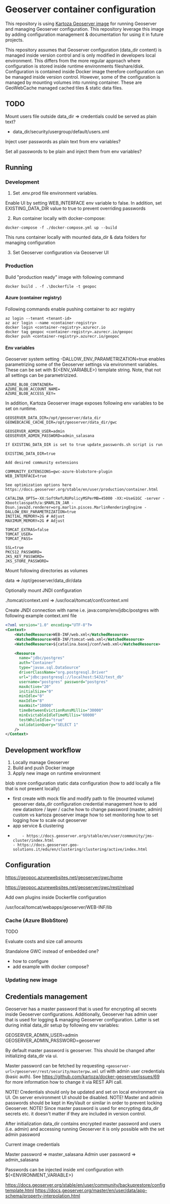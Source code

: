 # Geoserver container configuration

This repository is using [Kartoza Geoserver image](https://github.com/kartoza/docker-geoserver) for running Geoserver and managing Geoserver configuration. This repository leverage this image by adding configuration management & documentation for using it in future projects.

This repository assumes that Geoserver configuration (data_dir content) is managed inside version control and is only modified in developers local environment. This differs from the more regular approach where configuration is stored inside runtime environments fileshare/disk. Configuration is contained inside Docker image therefore configuration can be managed inside version control. However, some of the configuration is managed by mounting volumes into running container. These are GeoWebCache managed cached tiles & static data files.

## TODO

Mount users file outside data_dir => credentials could be served as plain text?
- data_dir/security/usergroup/default/users.xml

Inject user passwords as plain text from env variables?
<user enabled="true" name="admin" password="plain:${PASSWORD_FROM_ENV}"/>

Set all passwords to be plain and inject them from env variables?

## Running

### Development

1. Set .env.prod file environment variables.

Enable UI by setting WEB_INTERFACE env variable to false. In addition, set EXISTING_DATA_DIR value to true to prevent overriding passwords

2. Run container locally with docker-compose:

`docker-compose -f ./docker-compose.yml up --build`

This runs container locally with mounted data_dir & data folders for managing configuration

3. Set Geoserver configuration via Geoserver UI

### Production

Build "production ready" image with following command

```
docker build . -f .\Dockerfile -t geopoc
```

#### Azure (container registry)

Following commands enable pushing container to acr registry

```
az login --tenant <tenant-id>
az acr login --name <container-registry>
docker login <container-registry>.azurecr.io
docker tag geopoc <container-registry>.azurecr.io/geopoc
docker push <container-registry>.azurecr.io/geopoc
```

#### Env variables

Geoserver system setting -DALLOW_ENV_PARAMETRIZATION=true enables parametrizing some of the Geoserver settings via environment variables. These can be set with ${<ENV_VARIABLE>} template string. Note, that not all settings can be parametrizized.

```
AZURE_BLOB_CONTAINER=
AZURE_BLOB_ACCOUNT_NAME=
AZURE_BLOB_ACCESS_KEY=
```

In addition, Kartoza Geoserver image exposes following env variables to be set on runtime.

```
GEOSERVER_DATA_DIR=/opt/geoserver/data_dir
GEOWEBCACHE_CACHE_DIR=/opt/geoserver/data_dir/gwc

GEOSERVER_ADMIN_USER=admin
GEOSERVER_ADMIN_PASSWORD=admin_salasana

If EXISTING_DATA_DIR is set to true update_passwords.sh script is run

EXISTING_DATA_DIR=true

Add desired community extensions

COMMUNITY_EXTENSIONS=gwc-azure-blobstore-plugin
WEB_INTERFACE=true

See optimization options here https://docs.geoserver.org/stable/en/user/production/container.html

CATALINA_OPTS=-XX:SoftRefLRUPolicyMSPerMB=45000 -XX:+UseG1GC -server -Xbootclasspath/a:$MARLIN_JAR -Dsun.java2d.renderer=org.marlin.pisces.MarlinRenderingEngine -DALLOW_ENV_PARAMETRIZATION=true
INITIAL_MEMORY=2G # Adjust
MAXIMUM_MEMORY=2G # Adjust

TOMCAT_EXTRAS=false
TOMCAT_USER=
TOMCAT_PASS=

SSL=true
PKCS12_PASSWORD=
JKS_KEY_PASSWORD=
JKS_STORE_PASSWORD=
```

Mount following directories as volumes

data => /opt/geoserver/data_dir/data

Optionally mount JNDI configuration

./tomcat/context.xml => /usr/local/tomcat/conf/context.xml

Create JNDI connection with name i.e. java:comp/env/jdbc/postgres with following example context.xml file

```xml
<?xml version="1.0" encoding="UTF-8"?>
<Context>
    <WatchedResource>WEB-INF/web.xml</WatchedResource>
    <WatchedResource>WEB-INF/tomcat-web.xml</WatchedResource>
    <WatchedResource>${catalina.base}/conf/web.xml</WatchedResource>

    <Resource
      name="jdbc/postgres"
      auth="Container"
      type="javax.sql.DataSource"
      driverClassName="org.postgresql.Driver"
      url="jdbc:postgresql://localhost:5432/test_db"
      username="postgres" password="postgres"
      maxActive="20"
      initialSize="0"
      minIdle="0"
      maxIdle="8"
      maxWait="10000"
      timeBetweenEvictionRunsMillis="30000"
      minEvictableIdleTimeMillis="60000"
      testWhileIdle="true"
      validationQuery="SELECT 1"
    />
</Context>
```

## Development workflow

1. Locally manage Geoserver
2. Build and push Docker image
3. Apply new image on runtime environment

blob store configuration
static data configuration (how to add locally a file that is not present locally)
  - first create with mock file and modify path to file (mounted volume)
geoserver data_dir configuration
credential management
how to add new datastore / layer / cache
how to change password (master, admin)
custom vs kartoza geoserver image
how to set monitoring
how to set logging
how to scale out geoserver
  - app service & clustering
  - 		- https://docs.geoserver.org/stable/en/user/community/jms-cluster/index.html
		- https://docs.geoserver.geo-solutions.it/edu/en/clustering/clustering/active/index.html

## Configuration

https://geopoc.azurewebsites.net/geoserver/gwc/home

https://geopoc.azurewebsites.net/geoserver/gwc/rest/reload

Add own plugins inside Dockerfile configuration

/usr/local/tomcat/webapps/geoserver/WEB-INF/lib


### Cache (Azure BlobStore)

TODO

Evaluate costs and size call amounts

Standalone GWC instead of embedded one?
  - how to configure
  - add example with docker compose?

### Updating new image

## Credentials management

Geoserver has a master password that is used for encrypting all secrets inside Geoserver configurations. Additionally, Geoserver has admin user that is used for logging & managing Geoserver configuration. Latter is set during initial data_dir setup by following env variables:

GEOSERVER_ADMIN_USER=admin
GEOSERVER_ADMIN_PASSWORD=geoserver

By default master password is geoserver. This should be changed after initializing data_dir via ui.

Master password can be fetched by requesting `<geoserver-url>/geoserver/rest/security/masterpw.xml` url with admin user credentials (basic auth). See https://github.com/kartoza/docker-geoserver/issues/69 for more information how to change it via REST API call.

NOTE! Credentials should only be updated and set on local environment via UI. On server environment UI should be disabled.
NOTE! Master and admin passwords should be kept in KeyVault or similar in order to prevent locking Geoserver.
NOTE! Since master password is used for encrypting data_dir secrets etc. it doesn't matter if they are included in version control.

After initialization data_dir contains encrypted master password and users (i.e. admin) and accessing running Geoserver it is only possible with the set admin password

Current image credentials

Master password => master_salasana
Admin user password => admin_salasana

Passwords can be injected inside xml configuration with ${<ENVIRONMENT_VARIABLE>}

https://docs.geoserver.org/stable/en/user/community/backuprestore/configtemplate.html
https://docs.geoserver.org/master/en/user/data/app-schema/property-interpolation.html